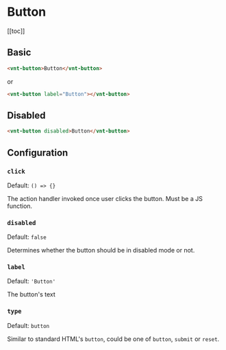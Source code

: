 # Button

[[toc]]

## Basic

<button-basic />

```html
<vnt-button>Button</vnt-button>
```

or

```html
<vnt-button label="Button"></vnt-button>
```

## Disabled

<button-disabled />

```html
<vnt-button disabled>Button</vnt-button>
```

## Configuration

### `click`
Default: `() => {}`

The action handler invoked once user clicks the button. Must be a JS function.

### `disabled`
Default: `false`

Determines whether the button should be in disabled mode or not.

### `label`
Default: `'Button'`

The button's text

### `type`
Default: `button`

Similar to standard HTML's `button`, could be one of `button`, `submit` or `reset`.
